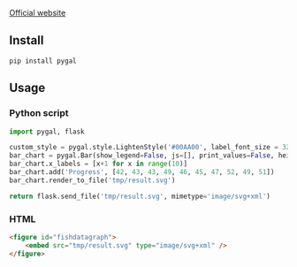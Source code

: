 [Official website](http://pygal.org/en/stable/)

## Install
```
pip install pygal
```

## Usage
### Python script
```python
import pygal, flask

custom_style = pygal.style.LightenStyle('#00AA00', label_font_size = 32, major_label_font_size = 35, background='transparent', plot_background='transparent')
bar_chart = pygal.Bar(show_legend=False, js=[], print_values=False, height=400, style=custom_style) # js and print_values remove mouse interaction
bar_chart.x_labels = [x+1 for x in range(10)]
bar_chart.add('Progress', [42, 43, 43, 49, 46, 45, 47, 52, 49, 51])
bar_chart.render_to_file('tmp/result.svg')

return flask.send_file('tmp/result.svg', mimetype='image/svg+xml')
```

### HTML
```html
<figure id="fishdatagraph">
    <embed src="tmp/result.svg" type="image/svg+xml" />
</figure>
```


